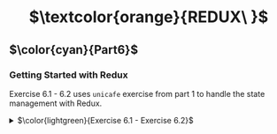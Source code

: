 <h1 align="center"> $\textcolor{orange}{REDUX\ }$
</h1>

## $\color{cyan}{Part6}$

### Getting Started with Redux

Exercise 6.1 - 6.2 uses `unicafe` exercise from part 1 to handle the state management with Redux.

<details>
<summary>
 $\color{lightgreen}{Exercise  6.1 - Exercise  6.2}$

 </summary>

Step 1
Using base project :

```
"git clone https://github.com/fullstack-hy2020/unicafe-redux.git"
```

next

`cd unicafe-redux `
// go to the directory of cloned repository and remove the git configuration

```
rm -rf .git
```

```

npm install
```

```
npm start
```

<details>
 <summary>
 $\color{lightgreen}{Test Run}$
</summary>
Testing the Reduce method.
Install deep-freeze to ensure reducer has been correctly define as an immutable function.

```
npm install --save-dev deep-freeze
```

### To run individual test file : -

```
run test file :
```

```
npm test -- reducer/counterReducer.test.js
```

### run specific test name or describe block name

- test name

```
npm test -- -t  "should return a proper initial state when called with undefined state"
```

- test describtion

```
  npm test -- -t 'unicafe reducer'
```

<details>
 <summary>
$\color{red}{ERROR}$
</summary>
 Test may fail with a message, install jest-watch-typeahead.
At the moment of writing (28.1.2022) there is a mismatch between the version of a dependency jest-watch-typeahead that create-react-app and user-event are using. The problem is fixed by installing a specific version:

`npm install -D --exact jest-watch-typeahead@0.6.5`

</details>

Test result 

![unicafe-reduxtest](https://user-images.githubusercontent.com/67087939/216877500-a5aed3b6-f618-4573-bfe3-e9515a789347.png)

</details>
